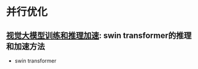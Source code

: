 # 并行优化

## [视觉大模型训练和推理加速](https://www.51cto.com/article/744068.html): swin transformer的推理和加速方法
* swin transformer